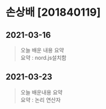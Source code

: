 # 손상배 [201840119]
## 2021-03-16
>오늘 배운 내용 요약<br>
>요약 : nord.js설치함
## 2021-03-23
>오늘 배운내용 요약<br>
>요약 : 논리 연산자 

